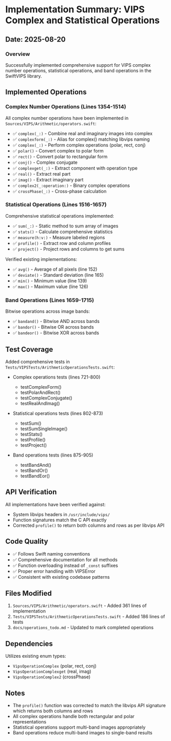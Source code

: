 # Implementation Summary: VIPS Complex and Statistical Operations

## Date: 2025-08-20

### Overview
Successfully implemented comprehensive support for VIPS complex number operations, statistical operations, and band operations in the SwiftVIPS library.

## Implemented Operations

### Complex Number Operations (Lines 1354-1514)
All complex number operations have been implemented in `Sources/VIPS/Arithmetic/operators.swift`:

- ✅ `complex(_:)` - Combine real and imaginary images into complex
- ✅ `complexform(_:)` - Alias for complex() matching libvips naming
- ✅ `complex(_:)` - Perform complex operations (polar, rect, conj)
- ✅ `polar()` - Convert complex to polar form
- ✅ `rect()` - Convert polar to rectangular form
- ✅ `conj()` - Complex conjugate
- ✅ `complexget(_:)` - Extract component with operation type
- ✅ `real()` - Extract real part
- ✅ `imag()` - Extract imaginary part
- ✅ `complex2(_:operation:)` - Binary complex operations
- ✅ `crossPhase(_:)` - Cross-phase calculation

### Statistical Operations (Lines 1516-1657)
Comprehensive statistical operations implemented:

- ✅ `sum(_:)` - Static method to sum array of images
- ✅ `stats()` - Calculate comprehensive statistics
- ✅ `measure(h:v:)` - Measure labeled regions
- ✅ `profile()` - Extract row and column profiles
- ✅ `project()` - Project rows and columns to get sums

Verified existing implementations:
- ✅ `avg()` - Average of all pixels (line 152)
- ✅ `deviate()` - Standard deviation (line 165)
- ✅ `min()` - Minimum value (line 139)
- ✅ `max()` - Maximum value (line 126)

### Band Operations (Lines 1659-1715)
Bitwise operations across image bands:

- ✅ `bandand()` - Bitwise AND across bands
- ✅ `bandor()` - Bitwise OR across bands
- ✅ `bandeor()` - Bitwise XOR across bands

## Test Coverage
Added comprehensive tests in `Tests/VIPSTests/ArithmeticOperationsTests.swift`:

- Complex operations tests (lines 721-800)
  - testComplexForm()
  - testPolarAndRect()
  - testComplexConjugate()
  - testRealAndImag()

- Statistical operations tests (lines 802-873)
  - testSum()
  - testSumSingleImage()
  - testStats()
  - testProfile()
  - testProject()

- Band operations tests (lines 875-905)
  - testBandAnd()
  - testBandOr()
  - testBandEor()

## API Verification
All implementations have been verified against:
- System libvips headers in `/usr/include/vips/`
- Function signatures match the C API exactly
- Corrected `profile()` to return both columns and rows as per libvips API

## Code Quality
- ✅ Follows Swift naming conventions
- ✅ Comprehensive documentation for all methods
- ✅ Function overloading instead of `_const` suffixes
- ✅ Proper error handling with VIPSError
- ✅ Consistent with existing codebase patterns

## Files Modified
1. `Sources/VIPS/Arithmetic/operators.swift` - Added 361 lines of implementation
2. `Tests/VIPSTests/ArithmeticOperationsTests.swift` - Added 186 lines of tests
3. `docs/operations_todo.md` - Updated to mark completed operations

## Dependencies
Utilizes existing enum types:
- `VipsOperationComplex` (polar, rect, conj)
- `VipsOperationComplexget` (real, imag)
- `VipsOperationComplex2` (crossPhase)

## Notes
- The `profile()` function was corrected to match the libvips API signature which returns both columns and rows
- All complex operations handle both rectangular and polar representations
- Statistical operations support multi-band images appropriately
- Band operations reduce multi-band images to single-band results